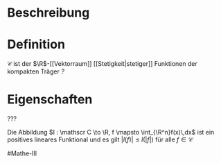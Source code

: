 # Beschreibung


# Definition
$\mathscr C$ ist der $\R$-[[Vektorraum]] [[Stetigkeit|stetiger]] Funktionen der kompakten Träger *?*

# Eigenschaften
???

Die Abbildung $I : \mathscr C \to \R, f \mapsto \int_{\R^n}f(x)\,dx$ ist ein positives lineares Funktional und es gilt $|l(f)| \leq l(|f|)$ für alle $f \in \mathscr  C$


$\newcommand{\Q}{\mathbb Q}$
$\newcommand{\R}{\mathbb R}$
$\newcommand{\C}{\mathbb C}$
$\newcommand{\F}{\mathbb F}$
$\newcommand{\Z}{\mathbb Z}$
$\newcommand{\a}{\alpha}$


#Mathe-III  